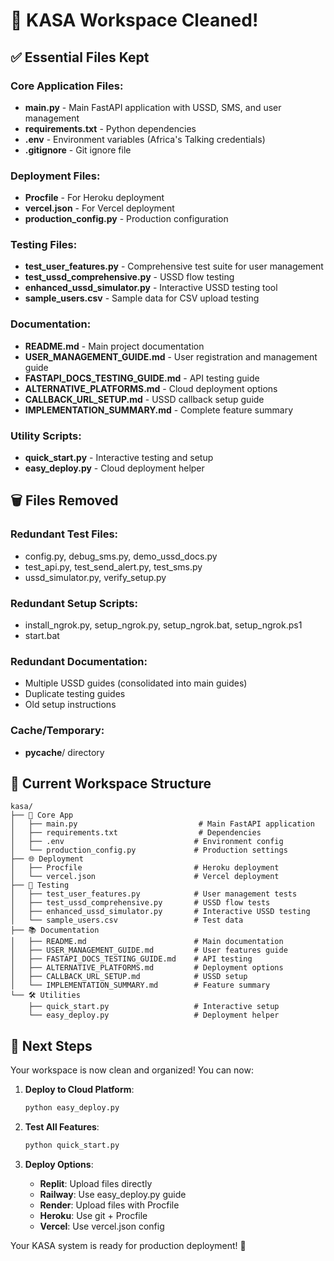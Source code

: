 # 🧹 KASA Workspace Cleaned!

## ✅ Essential Files Kept

### Core Application Files:
- **main.py** - Main FastAPI application with USSD, SMS, and user management
- **requirements.txt** - Python dependencies
- **.env** - Environment variables (Africa's Talking credentials)
- **.gitignore** - Git ignore file

### Deployment Files:
- **Procfile** - For Heroku deployment
- **vercel.json** - For Vercel deployment
- **production_config.py** - Production configuration

### Testing Files:
- **test_user_features.py** - Comprehensive test suite for user management
- **test_ussd_comprehensive.py** - USSD flow testing
- **enhanced_ussd_simulator.py** - Interactive USSD testing tool
- **sample_users.csv** - Sample data for CSV upload testing

### Documentation:
- **README.md** - Main project documentation
- **USER_MANAGEMENT_GUIDE.md** - User registration and management guide
- **FASTAPI_DOCS_TESTING_GUIDE.md** - API testing guide
- **ALTERNATIVE_PLATFORMS.md** - Cloud deployment options
- **CALLBACK_URL_SETUP.md** - USSD callback setup guide
- **IMPLEMENTATION_SUMMARY.md** - Complete feature summary

### Utility Scripts:
- **quick_start.py** - Interactive testing and setup
- **easy_deploy.py** - Cloud deployment helper

## 🗑️ Files Removed

### Redundant Test Files:
- config.py, debug_sms.py, demo_ussd_docs.py
- test_api.py, test_send_alert.py, test_sms.py
- ussd_simulator.py, verify_setup.py

### Redundant Setup Scripts:
- install_ngrok.py, setup_ngrok.py, setup_ngrok.bat, setup_ngrok.ps1
- start.bat

### Redundant Documentation:
- Multiple USSD guides (consolidated into main guides)
- Duplicate testing guides
- Old setup instructions

### Cache/Temporary:
- __pycache__/ directory

## 📁 Current Workspace Structure

```
kasa/
├── 🚀 Core App
│   ├── main.py                           # Main FastAPI application
│   ├── requirements.txt                  # Dependencies
│   ├── .env                             # Environment config
│   └── production_config.py             # Production settings
├── 🌐 Deployment
│   ├── Procfile                         # Heroku deployment
│   └── vercel.json                      # Vercel deployment
├── 🧪 Testing
│   ├── test_user_features.py            # User management tests
│   ├── test_ussd_comprehensive.py       # USSD flow tests
│   ├── enhanced_ussd_simulator.py       # Interactive USSD testing
│   └── sample_users.csv                 # Test data
├── 📚 Documentation
│   ├── README.md                        # Main documentation
│   ├── USER_MANAGEMENT_GUIDE.md         # User features guide
│   ├── FASTAPI_DOCS_TESTING_GUIDE.md    # API testing
│   ├── ALTERNATIVE_PLATFORMS.md         # Deployment options
│   ├── CALLBACK_URL_SETUP.md            # USSD setup
│   └── IMPLEMENTATION_SUMMARY.md        # Feature summary
└── 🛠️ Utilities
    ├── quick_start.py                   # Interactive setup
    └── easy_deploy.py                   # Deployment helper
```

## 🎯 Next Steps

Your workspace is now clean and organized! You can now:

1. **Deploy to Cloud Platform**:
   ```bash
   python easy_deploy.py
   ```

2. **Test All Features**:
   ```bash
   python quick_start.py
   ```

3. **Deploy Options**:
   - **Replit**: Upload files directly
   - **Railway**: Use easy_deploy.py guide
   - **Render**: Upload files with Procfile
   - **Heroku**: Use git + Procfile
   - **Vercel**: Use vercel.json config

Your KASA system is ready for production deployment! 🚀
